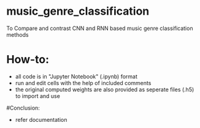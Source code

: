 # music_genre_classification
To Compare and contrast CNN and RNN based music genre classification methods

# How-to:
- all code is in "Jupyter Notebook" (.ipynb) format
- run and edit cells with the help of included comments
- the original computed weights are also provided as seperate files (.h5) to import and use

#Conclusion:
- refer documentation
